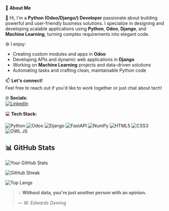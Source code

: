 💫 **About Me**

👋 Hi, I'm a **Python (Odoo/Django/) Developer** passionate about building powerful and user-friendly business solutions. I specialize in designing and developing scalable applications using **Python**, **Odoo**, **Django**, and **Machine Learning**, turning complex requirements into elegant code.

⚙️ I enjoy:
- Creating custom modules and apps in **Odoo**
- Developing APIs and dynamic web applications in **Django**
- Working on **Machine Learning** projects and data-driven solutions
- Automating tasks and crafting clean, maintainable Python code


📫 **Let's connect!**  
Feel free to reach out if you'd like to work together or just chat about tech!


🌐 **Socials:**  
[![LinkedIn](https://img.shields.io/badge/LinkedIn-blue?logo=linkedin&logoColor=white)](https://www.linkedin.com/in/aman-manandhar-003a83266)


💻 **Tech Stack:**

<p align="left">
  <img src="https://img.shields.io/badge/Python-3776AB?style=for-the-badge&logo=python&logoColor=white" alt="Python"/>
  <img src="https://img.shields.io/badge/Odoo-7A0C41?style=for-the-badge&logo=odoo&logoColor=white" alt="Odoo"/>
  <img src="https://img.shields.io/badge/Django-092E20?style=for-the-badge&logo=django&logoColor=white" alt="Django"/>
  <img src="https://img.shields.io/badge/FastAPI-009688?style=for-the-badge&logo=fastapi&logoColor=white" alt="FastAPI"/>
  <img src="https://img.shields.io/badge/NumPy-013243?style=for-the-badge&logo=numpy&logoColor=white" alt="NumPy"/>
  <img src="https://img.shields.io/badge/HTML5-E34F26?style=for-the-badge&logo=html5&logoColor=white" alt="HTML5"/>
  <img src="https://img.shields.io/badge/CSS3-1572B6?style=for-the-badge&logo=css3&logoColor=white" alt="CSS3"/>
  <img src="https://img.shields.io/badge/OWL JS-FF8800?style=for-the-badge" alt="OWL JS"/>
</p>


## 📊 GitHub Stats

![Your GitHub Stats](https://github-readme-stats.vercel.app/api?username=amanmanandhar&show_icons=true&theme=dark&count_private=true)

![GitHub Streak](https://streak-stats.demolab.com/?user=amanmanandhar&theme=dark)

![Top Langs](https://github-readme-stats.vercel.app/api/top-langs/?username=amanmanandhar&layout=compact&theme=dark)


> 💡 **Without data, you're just another person with an opinion.**
> 
> — *W. Edwards Deming*



